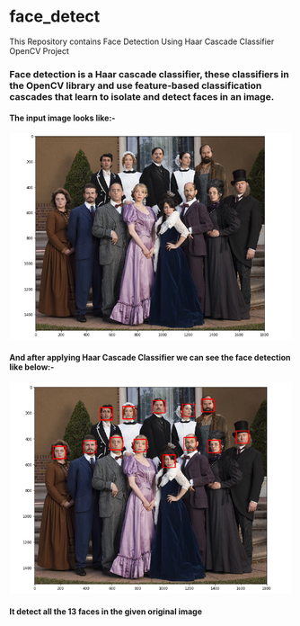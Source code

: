 # face_detect
This Repository contains Face Detection Using Haar Cascade Classifier OpenCV Project

### Face detection is a Haar cascade classifier, these classifiers in the OpenCV library and use feature-based classification cascades that learn to isolate and detect faces in an image.

#### The input image looks like:-
![](output/out_6.PNG)

#### And after applying Haar Cascade Classifier we can see the face detection like below:-
![](output/out_7.PNG)
#### It detect all the 13 faces in the given original image
